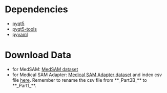 # Dependencies
- [pyqt5](https://pypi.org/project/PyQt5/)
- [pyqt5-tools](https://pypi.org/project/pyqt5-tools/)
- [pyyaml](https://pypi.org/project/PyYAML/)

# Download Data
 - for MedSAM: [MedSAM dataset](https://zenodo.org/records/7860267)
 - for Medical SAM Adapter: [Medical SAM Adapter dataset](https://challenge.isic-archive.com/data/#2016) and index csv file [here](https://github.com/KidsWithTokens/MedSegDiff/tree/master/data/isic_csv). Remember to rename the csv file from \*\*\_Part3B\_\*\* to \*\*\_Part1\_\*\*.